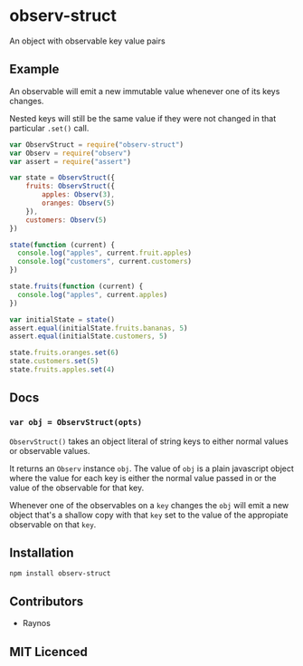 # observ-struct

<!--
    [![build status][1]][2]
    [![NPM version][3]][4]
    [![Coverage Status][5]][6]
    [![gemnasium Dependency Status][7]][8]
    [![Davis Dependency status][9]][10]
-->

<!-- [![browser support][11]][12] -->

An object with observable key value pairs

## Example

An observable will emit a new immutable value whenever one of
  its keys changes.

Nested keys will still be the same value if they were not changed
  in that particular `.set()` call.

```js
var ObservStruct = require("observ-struct")
var Observ = require("observ")
var assert = require("assert")

var state = ObservStruct({
    fruits: ObservStruct({
        apples: Observ(3),
        oranges: Observ(5)
    }),
    customers: Observ(5)
})

state(function (current) {
  console.log("apples", current.fruit.apples)
  console.log("customers", current.customers)
})

state.fruits(function (current) {
  console.log("apples", current.apples)
})

var initialState = state()
assert.equal(initialState.fruits.bananas, 5)
assert.equal(initialState.customers, 5)

state.fruits.oranges.set(6)
state.customers.set(5)
state.fruits.apples.set(4)
```

## Docs

### `var obj = ObservStruct(opts)`

`ObservStruct()` takes an object literal of string keys to either
  normal values or observable values.

It returns an `Observ` instance `obj`. The value of `obj` is 
  a plain javascript object where the value for each key is either
  the normal value passed in or the value of the observable for
  that key. 

Whenever one of the observables on a `key` changes the `obj` will
  emit a new object that's a shallow copy with that `key` set to
  the value of the appropiate observable on that `key`.

## Installation

`npm install observ-struct`

## Contributors

 - Raynos

## MIT Licenced

  [1]: https://secure.travis-ci.org/Raynos/observ-struct.png
  [2]: https://travis-ci.org/Raynos/observ-struct
  [3]: https://badge.fury.io/js/observ-struct.png
  [4]: https://badge.fury.io/js/observ-struct
  [5]: https://coveralls.io/repos/Raynos/observ-struct/badge.png
  [6]: https://coveralls.io/r/Raynos/observ-struct
  [7]: https://gemnasium.com/Raynos/observ-struct.png
  [8]: https://gemnasium.com/Raynos/observ-struct
  [9]: https://david-dm.org/Raynos/observ-struct.png
  [10]: https://david-dm.org/Raynos/observ-struct
  [11]: https://ci.testling.com/Raynos/observ-struct.png
  [12]: https://ci.testling.com/Raynos/observ-struct
